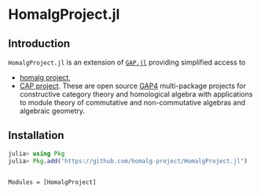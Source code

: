 # HomalgProject.jl

## Introduction

`HomalgProject.jl` is an extension of [`GAP.jl`](https://github.com/oscar-system/GAP.jl)
providing simplified access to
  * [homalg project](https://homalg-project.github.io),
  * [CAP project](https://homalg-project.github.io/CAP_project/).
These are open source [GAP4](https://www.gap-system.org) multi-package projects
for constructive category theory and homological algebra with applications
to module theory of commutative and non-commutative algebras and algebraic geometry.

## Installation

```julia
julia> using Pkg
julia> Pkg.add("https://github.com/homalg-project/HomalgProject.jl")
```

```@index
```

```@autodocs
Modules = [HomalgProject]
```
